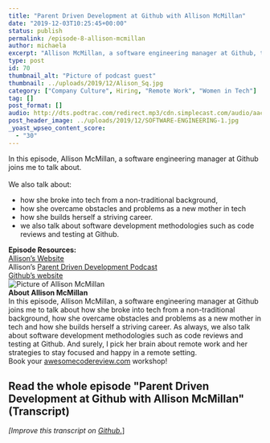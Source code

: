 ```yaml
---
title: "Parent Driven Development at Github with Allison McMillan"
date: "2019-12-03T10:25:45+00:00"
status: publish
permalink: /episode-8-allison-mcmillan
author: michaela
excerpt: "Allison McMillan, a software engineering manager at Github, tells us broke into tech and overcame problems as a working mother."
type: post
id: 70
thumbnail_alt: "Picture of podcast guest"
thumbnail: ../uploads/2019/12/Alison_Sq.jpg
category: ["Company Culture", Hiring, "Remote Work", "Women in Tech"]
tag: []
post_format: []
audio: http://dts.podtrac.com/redirect.mp3/cdn.simplecast.com/audio/aaca90/aaca909a-e34f-49ae-a86f-f59e4fa807f0/1aa1f746-4254-4211-9875-5b78ec277f40/allison-mcmilan-episode-8-ready_tc.mp3
post_header_image: ../uploads/2019/12/SOFTWARE-ENGINEERING-1.jpg
_yoast_wpseo_content_score:
  - "30"
---
```


<div class="episode-about">
In this episode, Allison McMillan, a software engineering manager at Github joins me to talk about.
<br/> <br/>We also talk about:
<ul>
<li> how she broke into tech from a non-traditional background,</li>
<li> how she overcame obstacles and problems as a new mother in tech</li>
<li> how she builds herself a striving career.</li>
<li> we also talk about software development methodologies such as code reviews and testing at Github.</li>
</ul>
</div>
<div class=" episode-links">
<b>Episode Resources:</b><br/>
<a href="http://daydreamsinruby.com/">Allison’s Website</a><br/>
Allison’s  <a href="https://www.parentdrivendevelopment.com/">Parent Driven Development Podcast</a><br/>
<a href="https://github.com/">Github’s website</a><br/>
</div>

<div class="row pt-2 align-items-center">
<div class="col-4 guest-picture">
<img src="../uploads/2019/12/Alison_Sq.jpg" alt="Picture of Allison McMillan"/>
</div>
<div class="col-8 guest-about">
<b>About Allison McMillan</b><br/>
In this episode, Allison McMillan, a software engineering manager at Github joins me to talk about
how she broke into tech from a non-traditional background,
how she overcame obstacles and problems as a new mother in tech and
how she builds herself a striving career.
As always, we also talk about software development methodologies such as code reviews and testing at Github. And surely, I pick her brain about remote work and her strategies to stay focused and happy in a remote setting.
</div>
</div>

<div class="sponsorship">
Book your <a href="https://www.michaelagreiler.com/workshops">awesomecodereview.com</a> workshop!
</div>

## Read the whole episode "Parent Driven Development at Github with Allison McMillan" (Transcript)

_\[Improve this transcript on [Github](https://github.com/mgreiler/se-unlocked/tree/master/Transcripts)_[.](https://github.com/mgreiler/se-unlocked/tree/master/Transcripts)\]
